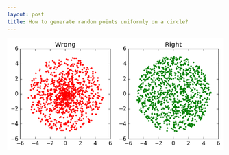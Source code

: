 ```yaml
---
layout: post
title: How to generate random points uniformly on a circle?
---
```


![](/images/random_point_on_circle.png?raw=true)
